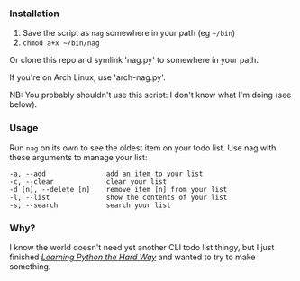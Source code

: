 ### Installation

1. Save the script as `nag` somewhere in your path (eg `~/bin`)
2. `chmod a+x ~/bin/nag`

Or clone this repo and symlink 'nag.py' to somewhere in your path.

If you're on Arch Linux, use 'arch-nag.py'.

NB: You probably shouldn't use this script: I don't know what I'm doing (see below).

### Usage

Run `nag` on its own to see the oldest item on your todo list. Use nag with these arguments to manage your list:
    
    -a, --add               add an item to your list
    -c, --clear             clear your list
    -d [n], --delete [n]    remove item [n] from your list
    -l, --list              show the contents of your list
    -s, --search            search your list

### Why?

I know the world doesn't need yet another CLI todo list thingy, but I just finished _[Learning Python the Hard Way](http://learnpythonthehardway.org/index)_ and wanted to try to make something.
